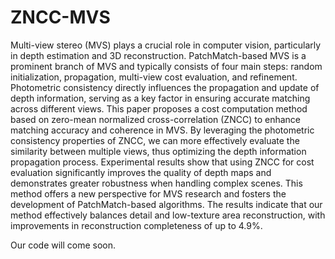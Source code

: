 # ZNCC-MVS

Multi-view stereo (MVS) plays a crucial role in computer vision, particularly in depth estimation and 3D reconstruction. PatchMatch-based MVS is a prominent branch of MVS and typically consists of four main steps: random initialization, propagation, multi-view cost evaluation, and refinement. Photometric consistency directly influences the propagation and update of depth information, serving as a key factor in ensuring accurate matching across different views. This paper proposes a cost computation method based on zero-mean normalized cross-correlation (ZNCC) to enhance matching accuracy and coherence in MVS. By leveraging the photometric consistency properties of ZNCC, we can more effectively evaluate the similarity between multiple views, thus optimizing the depth information propagation process. Experimental results show that using ZNCC for cost evaluation significantly improves the quality of depth maps and demonstrates greater robustness when handling complex scenes. This method offers a new perspective for MVS research and fosters the development of PatchMatch-based algorithms. The results indicate that our method effectively balances detail and low-texture area reconstruction, with improvements in reconstruction completeness of up to 4.9%.

Our code will come soon.
